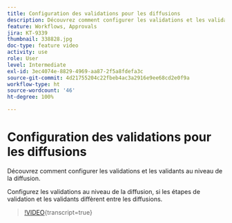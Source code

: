 ```yaml
---
title: Configuration des validations pour les diffusions
description: Découvrez comment configurer les validations et les validants au niveau de la diffusion.
feature: Workflows, Approvals
jira: KT-9339
thumbnail: 338828.jpg
doc-type: feature video
activity: use
role: User
level: Intermediate
exl-id: 3ec4074e-8829-4969-aa87-2f5a8fdefa3c
source-git-commit: 4d21755204c22fbeb4ac3a2916e9ee68cd2e0f9a
workflow-type: ht
source-wordcount: '46'
ht-degree: 100%

---
```


# Configuration des validations pour les diffusions

Découvrez comment configurer les validations et les validants au niveau de la diffusion. 

Configurez les validations au niveau de la diffusion, si les étapes de validation et les validants diffèrent entre les diffusions.

>[!VIDEO](https://video.tv.adobe.com/v/338828?quality=12&learn=on){transcript=true}
